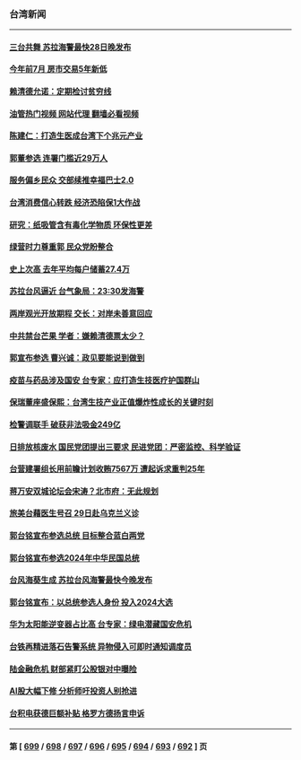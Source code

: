 ### 台湾新闻
---
#### [三台共舞 苏拉海警最快28日晚发布](../../pages/ncid1349361/n14062755.md?08290445) 
#### [今年前7月 房市交易5年新低](../../pages/ncid1349361/n14062721.md?08290445) 
#### [赖清德允诺：定期检讨贫穷线](../../pages/ncid1349361/n14062723.md?08290445) 
#### [油管热门视频 网站代理 翻墙必看视频](http://138.2.39.72:81/youtube.html?epic-marker?08290445)
#### [陈建仁：打造生医成台湾下个兆元产业](../../pages/ncid1349361/n14062754.md?08290445) 
#### [郭董参选 连署门槛近29万人](../../pages/ncid1349361/n14062725.md?08290445) 
#### [服务偏乡民众 交部续推幸福巴士2.0](../../pages/ncid1349361/n14062727.md?08290445) 
#### [台湾消费信心转跌 经济恐陷保1大作战](../../pages/ncid1349361/n14062763.md?08290445) 
#### [研究：纸吸管含有毒化学物质 环保性更差](../../pages/ncid1349361/n14062760.md?08290445) 
#### [绿营时力尊重郭 民众党盼整合](../../pages/ncid1349361/n14062729.md?08290445) 
#### [史上次高 去年平均每户储蓄27.4万](../../pages/ncid1349361/n14062716.md?08290445) 
#### [苏拉台风逼近 台气象局：23:30发海警](../../pages/ncid1349361/n14062741.md?08290445) 
#### [两岸观光开放期程 交长：对岸未善意回应](../../pages/ncid1349361/n14062732.md?08290445) 
#### [中共禁台芒果 学者：嫌赖清德票太少？](../../pages/ncid1349361/n14062719.md?08290445) 
#### [郭宣布参选 曹兴诚：政见要能说到做到](../../pages/ncid1349361/n14062717.md?08290445) 
#### [疫苗与药品涉及国安 台专家：应打造生技医疗护国群山](../../pages/ncid1349361/n14062734.md?08290445) 
#### [保瑞董座盛保熙：台湾生技产业正值爆炸性成长的关键时刻](../../pages/ncid1349361/n14062715.md?08290445) 
#### [检警调联手 破获非法吸金249亿](../../pages/ncid1349361/n14062707.md?08290445) 
#### [日排放核废水 国民党团提出三要求 民进党团：严密监控、科学验证](../../pages/ncid1349361/n14062686.md?08290445) 
#### [台营建署组长用前瞻计划收贿7567万 遭起诉求重判25年](../../pages/ncid1349361/n14062687.md?08290445) 
#### [蒋万安双城论坛会宋涛？北市府：无此规划](../../pages/ncid1349361/n14062688.md?08290445) 
#### [旅美台藉医生号召 29日赴乌克兰义诊](../../pages/ncid1349361/n14062684.md?08290445) 
#### [郭台铭宣布参选总统 目标整合蓝白两党](../../pages/ncid1349361/n14062676.md?08290445) 
#### [郭台铭宣布参选2024年中华民国总统](../../pages/ncid1349361/n14062405.md?08290445) 
#### [台风海葵生成 苏拉台风海警最快今晚发布](../../pages/ncid1349361/n14062315.md?08290445) 
#### [郭台铭宣布：以总统参选人身份 投入2024大选](../../pages/ncid1349361/n14062311.md?08290445) 
#### [华为太阳能逆变器占比高 台专家：绿电潜藏国安危机](../../pages/ncid1349361/n14061999.md?08290445) 
#### [台铁再精进落石告警系统 异物侵入可即时通知调度员](../../pages/ncid1349361/n14062074.md?08290445) 
#### [陆金融危机 财部紧盯公股银对中曝险](../../pages/ncid1349361/n14062043.md?08290445) 
#### [AI股大幅下修 分析师吁投资人别抢进](../../pages/ncid1349361/n14062042.md?08290445) 
#### [台积电获德巨额补贴 格罗方德扬言申诉](../../pages/ncid1349361/n14062040.md?08290445) 

---
#### 第 [ [699](./699.md?08290445) / [698](./698.md?08290445) / [697](./697.md?08290445) / [696](./696.md?08290445) / [695](./695.md?08290445) / [694](./694.md?08290445) / [693](./693.md?08290445) / [692](./692.md?08290445) ] 页
